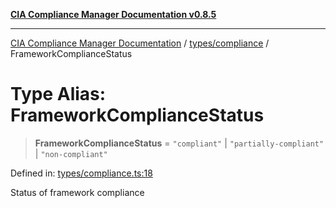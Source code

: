 [**CIA Compliance Manager Documentation v0.8.5**](../../../README.md)

***

[CIA Compliance Manager Documentation](../../../modules.md) / [types/compliance](../README.md) / FrameworkComplianceStatus

# Type Alias: FrameworkComplianceStatus

> **FrameworkComplianceStatus** = `"compliant"` \| `"partially-compliant"` \| `"non-compliant"`

Defined in: [types/compliance.ts:18](https://github.com/Hack23/cia-compliance-manager/blob/b7c3bc9644fb5b9d82b5b184ba290206da25104b/src/types/compliance.ts#L18)

Status of framework compliance
